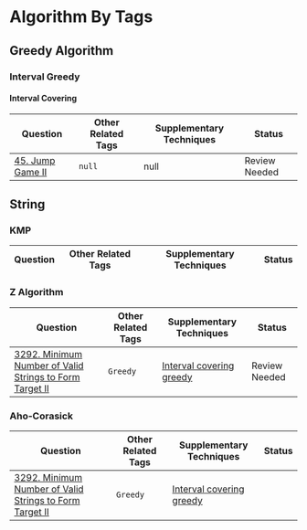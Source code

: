# Algorithm By Tags

## Greedy Algorithm
### Interval Greedy
#### Interval Covering
| Question                                  | Other Related Tags         |    Supplementary Techniques   |  Status   |
|-------------------------------------------|----------------------------|-------------------------------|-----------|
| [45. Jump Game II](https://leetcode.com/problems/jump-game-ii/description/)  | `null`    |  null |  Review Needed |

## String
### KMP
| Question                                  | Other Related Tags         |    Supplementary Techniques   |  Status   |
|-------------------------------------------|----------------------------|-------------------------------|-----------|


### Z Algorithm
| Question                                  | Other Related Tags         |    Supplementary Techniques   |  Status   |
|-------------------------------------------|----------------------------|-------------------------------|-----------|
| [3292. Minimum Number of Valid Strings to Form Target II](https://leetcode.com/problems/minimum-number-of-valid-strings-to-form-target-ii/description/)  | `Greedy`    | [Interval covering greedy](#interval-covering)  | Review Needed |

### Aho-Corasick
| Question                                  | Other Related Tags         |    Supplementary Techniques   |  Status   |
|-------------------------------------------|----------------------------|-------------------------------|-----------|
| [3292. Minimum Number of Valid Strings to Form Target II](https://leetcode.com/problems/minimum-number-of-valid-strings-to-form-target-ii/description/)  | `Greedy`    | [Interval covering greedy](#interval-covering)  |
